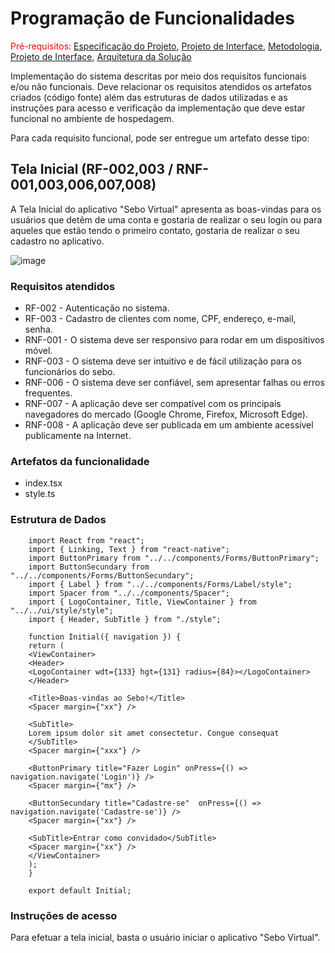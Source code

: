# Programação de Funcionalidades

<span style="color:red">Pré-requisitos: <a href="2-Especificação do Projeto.md"> Especificação do Projeto</a></span>, <a href="3-Projeto de Interface.md"> Projeto de Interface</a>, <a href="4-Metodologia.md"> Metodologia</a>, <a href="3-Projeto de Interface.md"> Projeto de Interface</a>, <a href="5-Arquitetura da Solução.md"> Arquitetura da Solução</a>

Implementação do sistema descritas por meio dos requisitos funcionais e/ou não funcionais. Deve relacionar os requisitos atendidos os artefatos criados (código fonte) além das estruturas de dados utilizadas e as instruções para acesso e verificação da implementação que deve estar funcional no ambiente de hospedagem.

Para cada requisito funcional, pode ser entregue um artefato desse tipo:

## Tela Inicial (RF-002,003 / RNF-001,003,006,007,008)

A Tela Inicial do aplicativo "Sebo Virtual" apresenta as boas-vindas para os usuários que detêm de uma conta e gostaria de realizar o seu login ou para aqueles que estão tendo o primeiro contato, gostaria de realizar o seu cadastro no aplicativo.   

![image](https://user-images.githubusercontent.com/103009155/229543133-b6a40cdd-4bca-499c-8e61-79fd9390ceef.png)

### Requisitos atendidos 

- RF-002 - Autenticação no sistema.
- RF-003 - Cadastro de clientes com nome, CPF, endereço, e-mail, senha.
- RNF-001 - O sistema deve ser responsivo para rodar em um dispositivos móvel.
- RNF-003 - O sistema deve ser intuitivo e de fácil utilização para os funcionários do sebo.
- RNF-006 - O sistema deve ser confiável, sem apresentar falhas ou erros frequentes.
- RNF-007 - A aplicação deve ser compatível com os principais navegadores do mercado (Google Chrome, Firefox, Microsoft Edge).
- RNF-008 - A aplicação deve ser publicada em um ambiente acessível publicamente na Internet.

### Artefatos da funcionalidade 

- index.tsx
- style.ts

### Estrutura de Dados 

        import React from "react";
        import { Linking, Text } from "react-native";
        import ButtonPrimary from "../../components/Forms/ButtonPrimary";
        import ButtonSecundary from "../../components/Forms/ButtonSecundary";
        import { Label } from "../../components/Forms/Label/style";
        import Spacer from "../../components/Spacer";
        import { LogoContainer, Title, ViewContainer } from "../../ui/style/style";
        import { Header, SubTitle } from "./style";

        function Initial({ navigation }) {
        return (
        <ViewContainer>
        <Header>
        <LogoContainer wdt={133} hgt={131} radius={84}></LogoContainer>
        </Header>

        <Title>Boas-vindas ao Sebo!</Title>
        <Spacer margin={"xx"} />

        <SubTitle>
        Lorem ipsum dolor sit amet consectetur. Congue consequat
        </SubTitle>
        <Spacer margin={"xxx"} />

        <ButtonPrimary title="Fazer Login" onPress={() => navigation.navigate('Login')} />
        <Spacer margin={"mx"} />

        <ButtonSecundary title="Cadastre-se"  onPress={() => navigation.navigate('Cadastre-se')} />
        <Spacer margin={"xx"} />

        <SubTitle>Entrar como convidado</SubTitle>
        <Spacer margin={"xx"} />
        </ViewContainer>
        );
        }

        export default Initial;
     
        
### Instruções de acesso 

Para efetuar a tela inicial, basta o usuário iniciar o aplicativo "Sebo Virtual".
